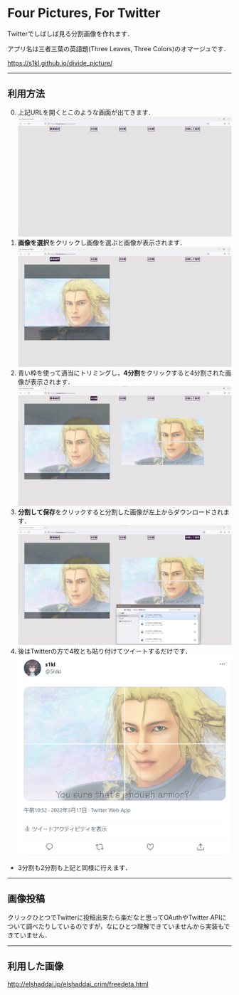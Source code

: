 # Four Pictures, For Twitter
Twitterでしばしば見る分割画像を作れます．

アプリ名は三者三葉の英語題(Three Leaves, Three Colors)のオマージュです．

https://s1kl.github.io/divide_picture/

---

## 利用方法
0. 上記URLを開くとこのような画面が出てきます．
![最初の画面](/image4readme/1.png)
0. **画像を選択**をクリックし画像を選ぶと画像が表示されます．
![画像を選択](/image4readme/2.png)
0. 青い枠を使って適当にトリミングし，**4分割**をクリックすると4分割された画像が表示されます．
![分割](/image4readme/3.png)
0. **分割して保存**をクリックすると分割した画像が左上からダウンロードされます．
![ダウンロード](/image4readme/4.png)
0. 後はTwitterの方で4枚とも貼り付けてツイートするだけです．
![Twitter](/image4readme/tweet.png)
- 3分割も2分割も上記と同様に行えます．

---

## 画像投稿
クリックひとつでTwitterに投稿出来たら楽だなと思ってOAuthやTwitter APIについて調べたりしているのですが，なにひとつ理解できていませんから実装もできていません．

---

## 利用した画像
http://elshaddai.jp/elshaddai_crim/freedeta.html